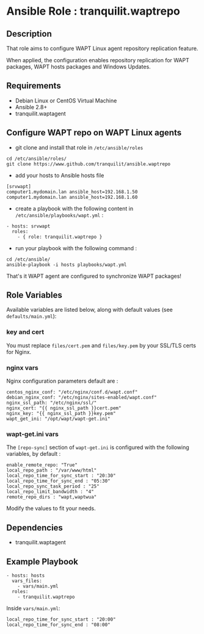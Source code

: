 # Ansible Role : tranquilit.waptrepo

## Description

That role aims to configure WAPT Linux agent repository replication feature.

When applied, the configuration enables repository replication for WAPT packages, WAPT hosts packages and Windows Updates.

## Requirements

* Debian Linux or CentOS Virtual Machine
* Ansible 2.8+
* tranquilit.waptagent

## Configure WAPT repo on WAPT Linux agents

* git clone and install that role in `/etc/ansible/roles`

```
cd /etc/ansible/roles/
git clone https://www.github.com/tranquilit/ansible.waptrepo
```

* add your hosts to Ansible hosts file
```
[srvwapt]
computer1.mydomain.lan ansible_host=192.168.1.50
computer1.mydomain.lan ansible_host=192.168.1.60
```
* create a playbook with the following content in `/etc/ansible/playbooks/wapt.yml` :

```
- hosts: srvwapt
  roles:
    - { role: tranquilit.waptrepo }
```
* run your playbook with the following command :
```
cd /etc/ansible/
ansible-playbook -i hosts playbooks/wapt.yml
```

That's it WAPT agent are configured to synchronize WAPT packages!

## Role Variables

Available variables are listed below, along with default values (see `defaults/main.yml`):

### key and cert

You must replace `files/cert.pem` and `files/key.pem` by your SSL/TLS certs for Nginx.


### nginx vars

Nginx configuration parameters default are :

    centos_nginx_conf: "/etc/nginx/conf.d/wapt.conf"
    debian_nginx_conf: "/etc/nginx/sites-enabled/wapt.conf"
    nginx_ssl_path: "/etc/nginx/ssl/"
    nginx_cert: "{{ nginx_ssl_path }}cert.pem"
    nginx_key: "{{ nginx_ssl_path }}key.pem"
    wapt_get_ini: "/opt/wapt/wapt-get.ini"

### wapt-get.ini vars

The `[repo-sync]` section of `wapt-get.ini` is configured with the following variables, by default :

    enable_remote_repo: "True"
    local_repo_path : "/var/www/html"
    local_repo_time_for_sync_start : "20:30"
    local_repo_time_for_sync_end : "05:30"
    local_repo_sync_task_period : "25"
    local_repo_limit_bandwidth : "4"
    remote_repo_dirs : "wapt,waptwua"

Modify the values to fit your needs.

## Dependencies

- tranquilit.waptagent

## Example Playbook

    - hosts: hosts
      vars_files:
        - vars/main.yml
      roles:
        - tranquilit.waptrepo

Inside `vars/main.yml`:

    local_repo_time_for_sync_start : "20:00"
    local_repo_time_for_sync_end : "08:00"
